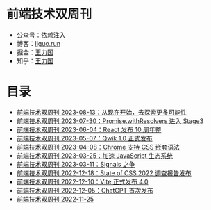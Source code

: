 # 前端技术双周刊


* 公众号：[依赖注入](https://mp.weixin.qq.com/s/k8bm24JFz1BcSsjLtX4H0A)
* 博客：[liguo.run](https://liguo.run)
* 掘金：[王力国](https://juejin.cn/user/3562073403165063/posts)
* 知乎：[王力国](https://www.zhihu.com/people/san-huan-mei-you-shao/posts)

# 目录

* [前端技术双周刊 2023-08-13：从现在开始，去探索更多可能性](./2023-08-13/index.md)
* [前端技术双周刊 2023-07-30：Promise.withResolvers 进入 Stage3](https://github.com/olivewind/weekly/issues/10)
* [前端技术双周刊 2023-06-04：React 发布 10 周年整](https://github.com/olivewind/weekly/issues/9)
* [前端技术双周刊 2023-05-07：Qwik 1.0 正式发布](https://github.com/olivewind/weekly/issues/8)
* [前端技术双周刊 2023-04-08：Chrome 支持 CSS 嵌套语法](https://github.com/olivewind/weekly/issues/7)
* [前端技术双周刊 2023-03-25：加速 JavaScript 生态系统 ](https://github.com/olivewind/weekly/issues/6)
* [前端技术双周刊 2023-03-11：Signals 之争](https://github.com/olivewind/weekly/issues/5)
* [前端技术双周刊 2022-12-18：State of CSS 2022 调查报告发布](https://github.com/olivewind/weekly/issues/4)
* [前端技术双周刊 2022-12-10：Vite 正式发布 4.0](https://github.com/olivewind/weekly/issues/3)
* [前端技术双周刊 2022-12-05：ChatGPT 首次发布](https://github.com/olivewind/weekly/issues/2)
* [前端技术双周刊 2022-11-25](https://github.com/olivewind/weekly/issues/1)
